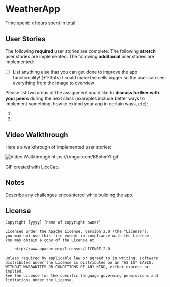 # WeatherApp


Time spent: x hours spent in total

## User Stories

The following **required** user stories are complete:
The following **stretch** user stories are implemented:
The following **additional** user stories are implemented:

- [ ] List anything else that you can get done to improve the app functionality! (+1-3pts)
I could make the cells bigger so the user can see everything from the image to overview

Please list two areas of the assignment you'd like to **discuss further with your peers** during the next class (examples include better ways to implement something, how to extend your app in certain ways, etc):

1.
2.

## Video Walkthrough

Here's a walkthrough of implemented user stories:

<img src='https://i.imgur.com/B8ohmYl.gif' title='Video Walkthrough' width='' alt='Video Walkthrough' />
https://i.imgur.com/B8ohmYl.gif

GIF created with [LiceCap](http://www.cockos.com/licecap/).

## Notes

Describe any challenges encountered while building the app.

## License

    Copyright [yyyy] [name of copyright owner]

    Licensed under the Apache License, Version 2.0 (the "License");
    you may not use this file except in compliance with the License.
    You may obtain a copy of the License at

        http://www.apache.org/licenses/LICENSE-2.0

    Unless required by applicable law or agreed to in writing, software
    distributed under the License is distributed on an "AS IS" BASIS,
    WITHOUT WARRANTIES OR CONDITIONS OF ANY KIND, either express or implied.
    See the License for the specific language governing permissions and
    limitations under the License.
